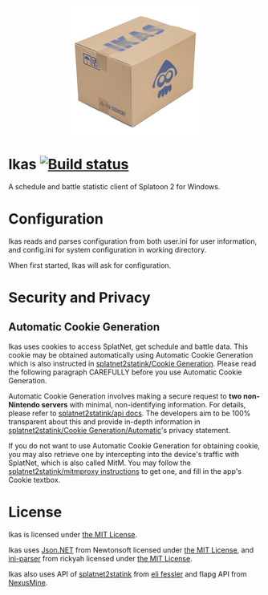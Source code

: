 <p align="center">
  <img src="/source/img/Ikas-256.png">
</p>

# Ikas [![Build status](https://ci.appveyor.com/api/projects/status/hlj5mrc6vh4rl8bu?svg=true)](https://ci.appveyor.com/project/XieZhihao/ikas)

A schedule and battle statistic client of Splatoon 2 for Windows.

# Configuration

Ikas reads and parses configuration from both user.ini for user information, and config.ini for system configuration in working directory.

When first started, Ikas will ask for configuration.

# Security and Privacy

## Automatic Cookie Generation

Ikas uses cookies to access SplatNet,  get schedule and battle data. This cookie may be obtained automatically using Automatic Cookie Generation which is also instructed in [splatnet2statink/Cookie Generation](https://github.com/frozenpandaman/splatnet2statink#cookie-generation). Please read the following paragraph CAREFULLY before you use Automatic Cookie Generation.

Automatic Cookie Generation involves making a secure request to **two non-Nintendo servers** with minimal, non-identifying information. For details, please refer to [splatnet2statink/api docs](https://github.com/frozenpandaman/splatnet2statink/wiki/api-docs). The developers aim to be 100% transparent about this and provide in-depth information in [splatnet2statink/Cookie Generation/Automatic](https://github.com/frozenpandaman/splatnet2statink#automatic)'s privacy statement.

If you do not want to use Automatic Cookie Generation for obtaining cookie, you may also retrieve one by intercepting into the device's traffic with SplatNet, which is also called MitM. You may follow the [splatnet2statink/mitmproxy instructions](https://github.com/frozenpandaman/splatnet2statink/wiki/mitmproxy-instructions) to get one, and fill in the app's Cookie textbox.

# License

Ikas is licensed under [the MIT License](/LICENSE).

Ikas uses [Json.NET](https://github.com/JamesNK/Newtonsoft.Json) from Newtonsoft licensed under [the MIT License](/LICENSE.Newtonsoft.Json.md), and [ini-parser](https://github.com/rickyah/ini-parser) from rickyah licensed under [the MIT License](/LICENSE.ini-parser.md).

Ikas also uses API of [splatnet2statink](https://github.com/frozenpandaman/splatnet2statink) from [eli fessler](https://github.com/frozenpandaman) and flapg API from [NexusMine](https://twitter.com/NexusMine).
